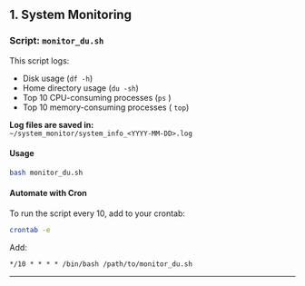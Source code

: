 ## 1. System Monitoring

### Script: `monitor_du.sh`

This script logs:
- Disk usage (`df -h`)
- Home directory usage (`du -sh`)
- Top 10 CPU-consuming processes  (` ps ` )
- Top 10 memory-consuming processes ( `top`)

**Log files are saved in:**  
`~/system_monitor/system_info_<YYYY-MM-DD>.log`

#### Usage

```bash
bash monitor_du.sh
```

#### Automate with Cron

To run the script every 10, add to your crontab:

```bash
crontab -e
```
Add:
```
*/10 * * * * /bin/bash /path/to/monitor_du.sh   
```

---
